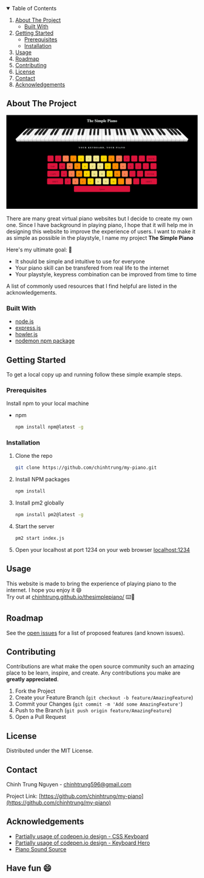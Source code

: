 <!-- This is taken from the template https://github.com/othneildrew/Best-README-Template  -->

<!--
*** Thanks for checking out the Best-README-Template. If you have a suggestion
*** that would make this better, please fork the repo and create a pull request
*** or simply open an issue with the tag "enhancement".
*** Thanks again! Now go create something AMAZING! :D
-->



<!-- PROJECT SHIELDS -->
<!--
*** I'm using markdown "reference style" links for readability.
*** Reference links are enclosed in brackets [ ] instead of parentheses ( ).
*** See the bottom of this document for the declaration of the reference variables
*** for contributors-url, forks-url, etc. This is an optional, concise syntax you may use.
*** https://www.markdownguide.org/basic-syntax/#reference-style-links
-->

<!-- TABLE OF CONTENTS -->
<details open="open">
  <summary>Table of Contents</summary>
  <ol>
    <li>
      <a href="#about-the-project">About The Project</a>
      <ul>
        <li><a href="#built-with">Built With</a></li>
      </ul>
    </li>
    <li>
      <a href="#getting-started">Getting Started</a>
      <ul>
        <li><a href="#prerequisites">Prerequisites</a></li>
        <li><a href="#installation">Installation</a></li>
      </ul>
    </li>
    <li><a href="#usage">Usage</a></li>
    <li><a href="#roadmap">Roadmap</a></li>
    <li><a href="#contributing">Contributing</a></li>
    <li><a href="#license">License</a></li>
    <li><a href="#contact">Contact</a></li>
    <li><a href="#acknowledgements">Acknowledgements</a></li>
  </ol>
</details>



<!-- ABOUT THE PROJECT -->
## About The Project

![alt text](https://github.com/chinhtrung/my-piano/blob/master/public/src/picture/web_screenshot.PNG)

There are many great virtual piano websites but I decide to create my own one. Since I have background in playing piano, I hope that it will help me in designing this website to improve the experience of users. I want to make it as simple as possible in the playstyle, I name my project <strong> The Simple Piano </strong>

Here's my ultimate goal: 🎹
* It should be simple and intuitive to use for everyone
* Your piano skill can be transfered from real life to the internet
* Your playstyle, keypress combination can be improved from time to time

A list of commonly used resources that I find helpful are listed in the acknowledgements.

### Built With

* [node.js](https://nodejs.org/en/)
* [express.js](https://expressjs.com/)
* [howler.js](https://howlerjs.com/)
* [nodemon npm package](https://www.npmjs.com/package/nodemon)


<!-- GETTING STARTED -->
## Getting Started

To get a local copy up and running follow these simple example steps.

### Prerequisites

Install npm to your local machine
* npm
  ```sh
  npm install npm@latest -g
  ```

### Installation

1. Clone the repo
   ```sh
   git clone https://github.com/chinhtrung/my-piano.git
   ```
2. Install NPM packages
   ```sh
   npm install
   ```
3. Install pm2 globally
   ```sh
   npm install pm2@latest -g
   ```
4. Start the server
   ```sh
   pm2 start index.js
   ```
5. Open your localhost at port 1234 on your web browser [localhost:1234](http://localhost:1234/)



<!-- USAGE EXAMPLES -->
## Usage

This website is made to bring the experience of playing piano to the internet. I hope you enjoy it 😄  
Try out at [chinhtrung.github.io/thesimplepiano/](https://chinhtrung.github.io/thesimplepiano/) ⌨️🎹

<!-- _For more examples, please refer to the [Documentation](https://example.com)_ -->



<!-- ROADMAP -->
## Roadmap

See the [open issues](https://github.com/chinhtrung/my-piano/issues) for a list of proposed features (and known issues).



<!-- CONTRIBUTING -->
## Contributing

Contributions are what make the open source community such an amazing place to be learn, inspire, and create. Any contributions you make are **greatly appreciated**.

1. Fork the Project
2. Create your Feature Branch (`git checkout -b feature/AmazingFeature`)
3. Commit your Changes (`git commit -m 'Add some AmazingFeature'`)
4. Push to the Branch (`git push origin feature/AmazingFeature`)
5. Open a Pull Request



<!-- LICENSE -->
## License

Distributed under the MIT License.

<!-- CONTACT -->
## Contact

Chinh Trung Nguyen - chinhtrung596@gmail.com

Project Link: [https://github.com/chinhtrung/my-piano](https://github.com/chinhtrung/my-piano)



<!-- ACKNOWLEDGEMENTS -->
## Acknowledgements
* [Partially usage of codepen.io design - CSS Keyboard](https://codepen.io/amit_sheen/pen/gOmXoVO)
* [Partially usage of codepen.io design - Keyboard Hero](https://codepen.io/evilpaper/pen/dyyZjLQ)
* [Piano Sound Source](http://theremin.music.uiowa.edu/MISpiano.html#)

## Have fun :smile:
